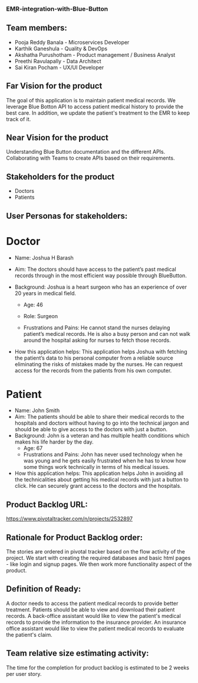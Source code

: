 
   
### EMR-integration-with-Blue-Button

## Team members:
- Pooja Reddy Banala - Microservices Developer
- Karthik Ganeshula - Quality & DevOps
- Akshatha Purushotham - Product management / Business Analyst
- Preethi Ravulapally - Data Architect
- Sai Kiran Pocham - UX/UI Developer

## Far Vision for the product
The goal of this application is to maintain patient medical records. We leverage Blue Botton API to access patient medical history to provide the best care. In addition, we update the patient's treatment to the EMR to keep track of it.

## Near Vision for the product
Understanding Blue Button documentation and the different APIs. Collaborating with Teams to create APIs based on their requirements.

## Stakeholders for the product
- Doctors
- Patients

## User Personas for stakeholders:

# Doctor
- Name: Joshua H Barash
- Aim: The doctors should have access to the patient’s past medical records through in the most efficient way possible through BlueButton.
- Background: Joshua is a heart surgeon who has an experience of over 20 years in medical field.
  - Age: 46 
  - Role: Surgeon

  - Frustrations and Pains: He cannot stand the nurses delaying patient’s medical records. He is also a busy person and can not walk around the hospital asking for nurses to fetch those records.

- How this application helps: This application helps Joshua with fetching the patient’s data to his personal computer from a reliable source eliminating the risks of mistakes made by the nurses. He can request access for the records from the patients from his own computer.

# Patient
- Name: John Smith
- Aim: The patients should be able to share their medical records to the hospitals and doctors without having to go into the technical jargon and should be able to give access to the doctors with just a button.
- Background: John is a veteran and has multiple health conditions which makes his life harder by the day.
  - Age: 67
  - Frustrations and Pains: John has never used technology when he was young and he gets easily frustrated when he has to know how some things work technically in terms of his medical issues.
- How this application helps: This application helps John in avoiding all the technicalities about getting his medical records with just a button to click. He can securely grant access to the doctors and the hospitals.

## Product Backlog URL: 
https://www.pivotaltracker.com/n/projects/2532897

## Rationale for Product Backlog order:
The stories are ordered in pivotal tracker based on the flow activity of the project. We start with creating the required databases and basic html pages - like login and signup pages. We then work more functionality aspect of the product.

## Definition of Ready:
A doctor needs to access the patient medical records to provide better treatment. Patients should be able to view and download their patient records. A back-office assistant would like to view the patient's medical records to provide the information to the insurance provider. An insurance office assistant would like to view the patient medical records to evaluate the patient's claim.

## Team relative size estimating activity:
The time for the completion for product backlog is estimated to be 2 weeks per user story.
